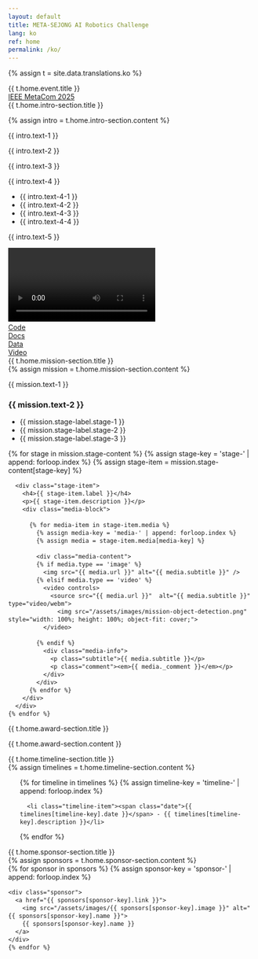 ```yaml
---
layout: default
title: META-SEJONG AI Robotics Challenge
lang: ko
ref: home
permalink: /ko/
---
```

{% assign t = site.data.translations.ko %}

<div class="title" id="home">{{ t.home.event.title }}</div>

<div class="title-event"><a href="https://ieee-metacom.org">IEEE MetaCom 2025</a></div>

<section id="intro-section">
  <div class="title-level-1">{{ t.home.intro-section.title }}</div>

  {% assign intro = t.home.intro-section.content %}
  <p>{{ intro.text-1 }}</p>
  <p>{{ intro.text-2 }}</p>
  <p>{{ intro.text-3 }}</p>

  <p>{{ intro.text-4 }}</p>
  <ul>
    <li>{{ intro.text-4-1 }}</li>
    <li>{{ intro.text-4-2 }}</li>
    <li>{{ intro.text-4-3 }}</li>
    <li>{{ intro.text-4-4 }}</li>
  </ul>

  <p>{{ intro.text-5 }}</p>


  <div class="intro-video">
    <video id="intro-video" controls>
      <source src="{{ '/assets/video/META-Sejong AI Robotics Competition 2025-intro-540p.mp4' | relative_url }}" type="video/mp4">
      <source src="{{ '/assets/video/META-Sejong AI Robotics Competition 2025-intro-540p.webm' | relative_url }}" type="video/webm">
      <img src="/assets/images/meta-sejong.png" alt="Competition Introduction Video" style="width: 100%; height: 100%; object-fit: cover;">
    </video>
  </div>

  <div class="links">
    <div class="link-button">
      <a href="https://github.com/metasejong-competition/metacom2025"><i class="fab fa-github"></i> Code</a>
    </div>
    <div class="link-button">
      <a href=""><i class="fas fa-book"></i> Docs</a>
    </div>
    <div class="link-button">
      <a href=""><i class="fas fa-database"></i> Data</a>
    </div>
    <div class="link-button">
      <a href=""><i class="fas fa-video"></i> Video</a>
    </div>
  </div>
</section>


<section id="mission-section">
  <div class="title-level-1">{{ t.home.mission-section.title }}</div>
  {% assign mission = t.home.mission-section.content %}
  <p>{{ mission.text-1 }}</p>

  <h3>{{ mission.text-2 }}</h3>
  <ul class="mission-selector">
    <li>{{ mission.stage-label.stage-1 }}</li>
    <li>{{ mission.stage-label.stage-2 }}</li>
    <li>{{ mission.stage-label.stage-3 }}</li>
  </ul>

  <div class="stage-details">
    {% for stage in mission.stage-content %}
      {% assign stage-key = 'stage-' | append: forloop.index %}
      {% assign stage-item = mission.stage-content[stage-key] %}

      <div class="stage-item">
        <h4>{{ stage-item.label }}</h4>
        <p>{{ stage-item.description }}</p>
        <div class="media-block">

          {% for media-item in stage-item.media %}
            {% assign media-key = 'media-' | append: forloop.index %}
            {% assign media = stage-item.media[media-key] %}

            <div class="media-content">
            {% if media.type == 'image' %}
              <img src="{{ media.url }}" alt="{{ media.subtitle }}" />
            {% elsif media.type == 'video' %}
              <video controls>
                <source src="{{ media.url }}"  alt="{{ media.subtitle }}" type="video/webm">
                  <img src="/assets/images/mission-object-detection.png" style="width: 100%; height: 100%; object-fit: cover;">
              </video>

            {% endif %}
              <div class="media-info">
                <p class="subtitle">{{ media.subtitle }}</p>
                <p class="comment"><em>{{ media._comment }}</em></p>
              </div>
            </div>
          {% endfor %}
        </div>
      </div>
    {% endfor %}      
  </div>
</section>


<section id="award-section">
  <div class="title-level-1">{{ t.home.award-section.title }}</div>
  <p>{{ t.home.award-section.content }}</p>
</section>

<section id="timeline-section">
  <div class="title-level-1">{{ t.home.timeline-section.title }}</div>
    {% assign timelines = t.home.timeline-section.content %}
  <ul>
    {% for timeline in timelines %}
      {% assign timeline-key = 'timeline-' | append: forloop.index %}

      <li class="timeline-item"><span class="date">{{ timelines[timeline-key].date }}</span> - {{ timelines[timeline-key].description }}</li>
  {% endfor %}
  </ul>
</section>



<section id="sponsor-section">
  <div class="title-level-1">{{ t.home.sponsor-section.title }}</div>
  {% assign sponsors = t.home.sponsor-section.content %}
  <div class="sponsors">
    {% for sponsor in sponsors %}
      {% assign sponsor-key = 'sponsor-' | append: forloop.index %}

    <div class="sponsor">
      <a href="{{ sponsors[sponsor-key].link }}">
        <img src="/assets/images/{{ sponsors[sponsor-key].image }}" alt="{{ sponsors[sponsor-key].name }}">
        {{ sponsors[sponsor-key].name }}
      </a>
    </div>
    {% endfor %}
  </div>
</section>